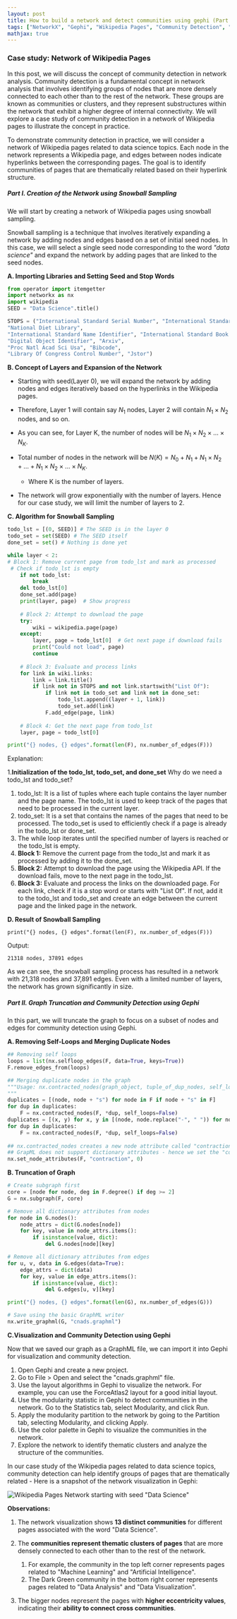```yaml
---
layout: post
title: How to build a network and detect communities using gephi (Part 1)
tags: ["NetworkX", "Gephi", "Wikipedia Pages", "Community Detection", "Snowball Sampling"]
mathjax: true
---
```


### Case study: Network of Wikipedia Pages
In this post, we will discuss the concept of community detection in network analysis. Community detection is a fundamental concept in network analysis that involves identifying groups of nodes that are more densely connected to each other than to the rest of the network. These groups are known as communities or clusters, and they represent substructures within the network that exhibit a higher degree of internal connectivity. We will explore a case study of community detection in a network of Wikipedia pages to illustrate the concept in practice.

To demonstrate community detection in practice, we will consider a network of Wikipedia pages related to data science topics. Each node in the network represents a Wikipedia page, and edges between nodes indicate hyperlinks between the corresponding pages. The goal is to identify communities of pages that are thematically related based on their hyperlink structure.

##### Part I. Creation of the Network using Snowball Sampling

We will start by creating a network of Wikipedia pages using snowball sampling. 

Snowball sampling is a technique that involves iteratively expanding a network by adding nodes and edges based on a set of initial seed nodes. In this case, we will select a single seed node corresponding to the word *"data science"*  and expand the network by adding pages that are linked to the seed nodes.

**A. Importing Libraries and Setting Seed and Stop Words**
```python
from operator import itemgetter 
import networkx as nx
import wikipedia
SEED = "Data Science".title()

STOPS = ("International Standard Serial Number", "International Standard Book Number",
"National Diet Library",
"International Standard Name Identifier", "International Standard Book Number (Identifier)", "Pubmed Identifier", "Pubmed Central",
"Digital Object Identifier", "Arxiv",
"Proc Natl Acad Sci Usa", "Bibcode",
"Library Of Congress Control Number", "Jstor")
```

**B. Concept of Layers and Expansion of the Network**

- Starting with seed(Layer 0), we will expand the network by adding nodes and edges iteratively based on the hyperlinks in the Wikipedia pages.

- Therefore, Layer 1 will contain say $N_1$ nodes, Layer 2 will contain $N_1 \times N_2$ nodes, and so on.

- As you can see, for Layer K, the number of nodes will be $N_1 \times N_2 \times \ldots \times N_K$.

- Total number of nodes in the network will be $N(K) = N_0 + N_1 + N_1 \times N_2 + \ldots + N_1 \times N_2 \times \ldots \times N_K$. 
  - Where K is the number of layers.

- The network will grow exponentially with the number of layers. Hence for our case study, we will limit the number of layers to 2.

**C. Algorithm for Snowball Sampling**
```python
todo_lst = [(0, SEED)] # The SEED is in the layer 0 
todo_set = set(SEED) # The SEED itself
done_set = set() # Nothing is done yet

while layer < 2:
# Block 1: Remove current page from todo_lst and mark as processed
 # Check if todo_lst is empty
    if not todo_lst:
        break
    del todo_lst[0]
    done_set.add(page)
    print(layer, page)  # Show progress
    
    # Block 2: Attempt to download the page
    try:
        wiki = wikipedia.page(page)
    except:
        layer, page = todo_lst[0]  # Get next page if download fails
        print("Could not load", page)
        continue
    
    # Block 3: Evaluate and process links
    for link in wiki.links:
        link = link.title()
        if link not in STOPS and not link.startswith("List Of"):
            if link not in todo_set and link not in done_set:
                todo_lst.append((layer + 1, link))
                todo_set.add(link)
            F.add_edge(page, link)
    
    # Block 4: Get the next page from todo_lst
    layer, page = todo_lst[0]

print("{} nodes, {} edges".format(len(F), nx.number_of_edges(F)))
```
Explanation:

1.**Initialization of the todo_lst, todo_set, and done_set**
Why do we need a todo_lst and todo_set?
   1. todo_lst: It is a list of tuples where each tuple contains the layer number and the page name. The todo_lst is used to keep track of the pages that need to be processed in the current layer.
   2. todo_set: It is a set that contains the names of the pages that need to be processed. The todo_set is used to efficiently check if a page is already in the todo_lst or done_set.
2. The while loop iterates until the specified number of layers is reached or the todo_lst is empty.
3. **Block 1:** Remove the current page from the todo_lst and mark it as processed by adding it to the done_set.
4. **Block 2:** Attempt to download the page using the Wikipedia API. If the download fails, move to the next page in the todo_lst.
5. **Block 3:** Evaluate and process the links on the downloaded page. For each link, check if it is a stop word or starts with "List Of". If not, add it to the todo_lst and todo_set and create an edge between the current page and the linked page in the network.

**D. Result of Snowball Sampling**
```
print("{} nodes, {} edges".format(len(F), nx.number_of_edges(F)))
```
Output:
```
21318 nodes, 37891 edges
```
As we can see, the snowball sampling process has resulted in a network with 21,318 nodes and 37,891 edges. Even with a limited number of layers, the network has grown significantly in size.


##### Part II. Graph Truncation and Community Detection using Gephi

In this part, we will truncate the graph to focus on a subset of nodes and edges for community detection using Gephi.

**A. Removing Self-Loops and Merging Duplicate Nodes**
```python
## Removing self loops
loops = list(nx.selfloop_edges(F, data=True, keys=True))
F.remove_edges_from(loops) 

## Merging duplicate nodes in the graph 
"""Usage: nx.contracted_nodes(graph_object, tuple_of_dup_nodes, self_loops=False)
"""
duplicates = [(node, node + "s") for node in F if node + "s" in F] 
for dup in duplicates:
    F = nx.contracted_nodes(F, *dup, self_loops=False) 
duplicates = [(x, y) for x, y in [(node, node.replace("-", " ")) for node in F] if x != y and y in F] 
for dup in duplicates:
    F = nx.contracted_nodes(F, *dup, self_loops=False) 
    
## nx.contracted_nodes creates a new node attribute called "contraction" whose value is a dictionary
## GrapML does not support dictionary attributes - hence we set the "contraction" to 0
nx.set_node_attributes(F, "contraction", 0)
```

**B. Truncation of Graph**
```python
# Create subgraph first
core = [node for node, deg in F.degree() if deg >= 2]
G = nx.subgraph(F, core)

# Remove all dictionary attributes from nodes
for node in G.nodes():
    node_attrs = dict(G.nodes[node])
    for key, value in node_attrs.items():
        if isinstance(value, dict):
            del G.nodes[node][key]

# Remove all dictionary attributes from edges
for u, v, data in G.edges(data=True):
    edge_attrs = dict(data)
    for key, value in edge_attrs.items():
        if isinstance(value, dict):
            del G.edges[u, v][key]

print("{} nodes, {} edges".format(len(G), nx.number_of_edges(G)))

# Save using the basic GraphML writer
nx.write_graphml(G, "cnads.graphml")
```

**C.Visualization and Community Detection using Gephi**

Now that we saved our graph as a GraphML file, we can import it into Gephi for visualization and community detection.

1. Open Gephi and create a new project.
2. Go to File > Open and select the "cnads.graphml" file.
3. Use the layout algorithms in Gephi to visualize the network. For example, you can use the ForceAtlas2 layout for a good initial layout. 
4. Use the modularity statistic in Gephi to detect communities in the network. Go to the Statistics tab, select Modularity, and click Run.
5. Apply the modularity partition to the network by going to the Partition tab, selecting Modularity, and clicking Apply.
6. Use the color palette in Gephi to visualize the communities in the network.
7. Explore the network to identify thematic clusters and analyze the structure of the communities.

In our case study of the Wikipedia pages related to data science topics, community detection can help identify groups of pages that are thematically related - Here is a snapshot of the network visualization in Gephi:

![Wikipedia Pages Network starting with seed "Data Science"][image-id]

[image-id]: ../files/NetworkAnalysis/cna_ds_wiki_with_eccentricity_nodes.png

**Observations:**

1. The network visualization shows **13 distinct communities** for different pages associated with the word "Data Science".

2. The **communities represent thematic clusters of pages** that are more densely connected to each other than to the rest of the network.
   1. For example, the community in the top left corner represents pages related to "Machine Learning" and "Artificial Intelligence".
   2. The Dark Green community in the bottom right corner represents pages related to "Data Analysis" and "Data Visualization".

3. The bigger nodes represent the pages with **higher eccentricity values**, indicating their **ability to connect cross communities**.